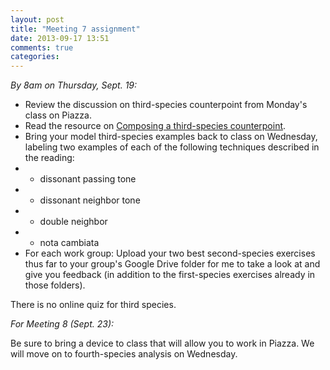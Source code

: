 ```yaml
---
layout: post
title: "Meeting 7 assignment"
date: 2013-09-17 13:51
comments: true
categories: 
---
```


*By 8am on Thursday, Sept. 19:*

- Review the discussion on third-species counterpoint from Monday's class on Piazza.  
- Read the resource on [Composing a third-species counterpoint](http://kris.shaffermusic.com/musicianship/thirdSpecies.html).  
- Bring your model third-species examples back to class on Wednesday, labeling two examples of each of the following techniques described in the reading: 
- - dissonant passing tone  
- - dissonant neighbor tone  
- - double neighbor  
- - nota cambiata    
- For each work group: Upload your two best second-species exercises thus far to your group's Google Drive folder for me to take a look at and give you feedback (in addition to the first-species exercises already in those folders).

There is no online quiz for third species.

*For Meeting 8 (Sept. 23):*

Be sure to bring a device to class that will allow you to work in Piazza. We will move on to fourth-species analysis on Wednesday.
